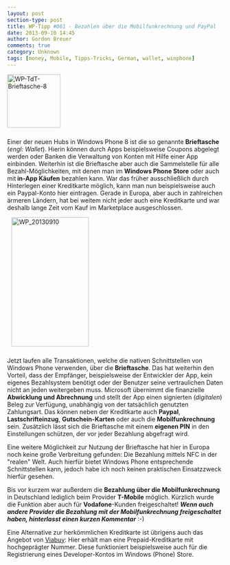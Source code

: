 ```yaml
---
layout: post
section-type: post
title: WP-Tipp #061 - Bezahlen über die Mobilfunkrechnung und PayPal
date: 2013-09-10 14:45
author: Gordon Breuer
comments: true
category: Unknown
tags: [money, Mobile, Tipps-Tricks, German, wallet, winphone]
---
```

<img class="alignleft size-full wp-image-4262" style="margin-right: 10px; margin-bottom: 10px;" alt="WP-TdT-Brieftasche-8" src="http://anheledirwp.blob.core.windows.net/wordpress/2013/09/WP-TdT-Brieftasche-8.png" width="124" height="124" />

Einer der neuen Hubs in Windows Phone 8 ist die so genannte <strong>Brieftasche</strong> (<em>engl: Wallet</em>). Hierin können durch Apps beispielsweise Coupons abgelegt werden oder Banken die Verwaltung von Konten mit Hilfe einer App einbinden. Weiterhin ist die Brieftasche aber auch die Sammelstelle für alle Bezahl-Möglichkeiten, mit denen man im <strong>Windows Phone Store</strong> oder auch mit<strong> in-App Käufen</strong> bezahlen kann. War das früher ausschließlich durch Hinterlegen einer Kreditkarte möglich, kann man nun beispielsweise auch ein Paypal-Konto hier eintragen. Gerade in Europa, aber auch in zahlreichen ärmeren Ländern, hat bei weitem nicht jeder auch eine Kreditkarte und war deshalb lange Zeit vom Kauf im Marketplace ausgeschlossen.

<img class="size-medium wp-image-4263 alignright" style="margin-left: 10px; margin-bottom: 10px;" alt="WP_20130910" src="http://anheledirwp.blob.core.windows.net/wordpress/2013/09/WP_20130910-180x300.png" width="180" height="300" />

Jetzt laufen alle Transaktionen, welche die nativen Schnittstellen von Windows Phone verwenden, über die <strong>Brieftasche</strong>. Das hat weiterhin den Vorteil, dass der Empfänger, beispielsweise der Entwickler der App, kein eigenes Bezahlsystem benötigt oder der Benutzer seine vertraulichen Daten nicht an jeden weitergeben muss. Microsoft übernimmt die finanzielle <strong>Abwicklung und Abrechnung</strong> und stellt der App einen signierten (<em>digitalen</em>) Beleg zur Verfügung, unabhängig von der tatsächlich genutzten Zahlungsart. Das können neben der Kreditkarte auch <strong>Paypal</strong>, <strong>Lastschrifteinzug</strong>, <strong>Gutschein-Karten</strong> oder auch die <strong>Mobilfunkrechnung</strong> sein. Zusätzlich lässt sich die Brieftasche mit einem <strong>eigenen PIN</strong> in den Einstellungen schützen, der vor jeder Bezahlung abgefragt wird.

Eine weitere Möglichkeit zur Nutzung der Brieftasche hat hier in Europa noch keine große Verbreitung gefunden: Die Bezahlung mittels NFC in der "realen" Welt. Auch hierfür bietet Windows Phone entsprechende Schnittstellen kann, jedoch habe ich noch keinen praktischen Einsatzzweck hierfür gesehen.

Bis vor kurzem war außerdem die <strong>Bezahlung über die Mobilfunkrechnung</strong> in Deutschland lediglich beim Provider <strong>T-Mobile</strong> möglich. Kürzlich wurde die Funktion aber auch für <strong>Vodafone</strong>-Kunden freigeschaltet! <em><strong>Wenn auch andere Provider die Bezahlung mit der Mobilfunkrechnung freigeschaltet haben, hinterlasst einen kurzen Kommentar</strong></em> :-)

Eine Alternative zur herkömmlichen Kreditkarte ist übrigens auch das Angebot von <a title="Hochgeprägte Prepaid-Kreditkarte von Viabuy" href="http://www.viabuy.com/r/c737e6187cec6df9408c64be963465fc615fa8d3" target="_blank">Viabuy</a>: Hier erhält man eine Prepaid-Kreditkarte mit hochgeprägter Nummer. Diese funktioniert beispielsweise auch für die Registrierung eines Developer-Kontos im Windows (Phone) Store.
